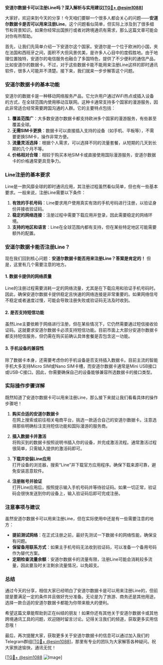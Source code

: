 **安道尔数据卡可以注册Line吗？深入解析与实用建议[[TG💪+ @esim1088](https://t.me/s/esim1088)]**

大家好，欢迎来到今天的分享！今天咱们要聊一个很多人都会关心的问题——**安道尔数据卡是否可以用来注册Line**。这个问题看似简单，但实际上涉及到了很多细节和背景知识。如果你经常出国旅行或者对跨境通讯有需求，那么这篇文章可能会对你有所帮助。

首先，让我们先简单介绍一下安道尔这个国家。安道尔是一个位于欧洲的小国，夹在法国和西班牙之间，面积不大但风景优美，是许多人心目中的度假胜地。由于地理位置独特，安道尔的电信服务也融合了多国特色，提供了不少便利的通信产品，比如安道尔的数据卡。不过，对于这些数据卡能不能用来注册Line这样的即时通讯软件，很多人可能并不清楚。接下来，我们就来一步步解答这个问题。

### 安道尔数据卡的基本功能

安道尔的数据卡是一种移动网络服务产品，它允许用户通过WiFi热点或插入设备的方式，在全球范围内使用移动互联网。这种卡通常支持多个国家的漫游服务，因此非常适合经常需要跨国沟通的人群。它的主要特点包括：

1. **覆盖范围广**：大多数安道尔数据卡都支持欧洲多个国家的漫游服务，有些甚至覆盖全球。
2. **无需SIM卡更换**：数据卡可以直接插入支持的设备（如手机、平板等），不需要更换SIM卡，操作非常方便。
3. **流量灵活选择**：根据个人需求，可以选择不同的流量套餐，从短期的几天到长期的几个月不等。
4. **价格相对合理**：相较于购买本地SIM卡或直接使用国际漫游服务，安道尔数据卡的价格通常更具竞争力。

### Line注册的基本要求

Line是一款风靡全球的即时通讯应用，其注册过程虽然看似简单，但也有一些基本要求。一般来说，注册Line需要以下条件：

1. **有效的手机号码**：Line要求用户使用真实有效的手机号码进行注册，以验证身份并接收验证码。
2. **稳定的网络连接**：注册过程中需要下载应用并登录，因此需要稳定的网络环境。
3. **支持的地区和语言**：Line在全球范围内都有支持，但在某些特定地区可能需要额外的配置。

### 安道尔数据卡能否注册Line？

现在我们回到核心问题：**安道尔数据卡能否用来注册Line？答案是肯定的！** 但是，这里有几个需要注意的地方。

#### 1. 数据卡提供的网络质量

Line的注册过程需要消耗一定的网络流量，尤其是在下载应用和验证手机号码时。因此，确保安道尔数据卡提供稳定且快速的网络连接是非常重要的。如果网络信号不稳定或者速度过慢，可能会导致注册失败或验证码无法及时收到。

#### 2. 是否支持短信功能

虽然Line主要依赖于网络进行注册，但在某些情况下，它仍然需要通过短信接收验证码。这就要求安道尔数据卡必须支持短信功能。目前市面上大部分安道尔数据卡都支持短信服务，但仍需在购买前确认具体套餐是否包含这一功能。

#### 3. 手机设备的兼容性

除了数据卡本身，还需要考虑你的手机设备是否支持插入数据卡。目前主流的智能手机大多支持Micro SIM或Nano SIM卡槽，而安道尔数据卡通常是Mini USB接口或USB-C接口。因此，你需要确保自己的设备能够兼容所选数据卡的接口类型。

### 实际操作步骤详解

既然知道了安道尔数据卡可以用来注册Line，那么接下来就让我们看看具体的操作步骤吧！

1. **购买合适的安道尔数据卡**  
   在网上搜索或前往相关电商平台，挑选一款适合自己的安道尔数据卡。注意选择那些明确标注支持短信功能和国际漫游的服务商。

2. **插入数据卡并激活**  
   将购买到的数据卡按照说明书插入你的设备，并完成激活流程。通常激活过程很简单，只需输入提供的激活码即可。

3. **下载并安装Line应用**  
   打开设备的浏览器，搜索“Line”并下载官方应用程序。确保下载来源可靠，避免安装恶意软件。

4. **注册账号并验证**  
   打开Line应用后，按照提示输入手机号码并等待验证码。如果一切正常，验证码会很快发送到你的设备上，输入验证码后即可完成注册。

### 注意事项与建议

虽然安道尔数据卡可以用来注册Line，但在实际使用中还是有一些需要注意的地方：

- **提前测试网络**：在正式注册之前，最好先测试一下数据卡的网络性能，确保没有问题。
- **保留备用联系方式**：如果主手机号码无法收到验证码，可以准备一个备用号码作为替代方案。
- **定期检查流量余额**：安道尔数据卡的流量有限，注册Line可能会消耗较多流量，因此要及时关注剩余流量情况，以免超支。

### 总结

通过今天的分享，相信大家已经明白了安道尔数据卡是可以用来注册Line的，但前提是要满足一定的条件并且做好充分准备。无论是为了旅游、商务还是其他用途，选择一款合适的安道尔数据卡都能为你带来极大的便利。

希望这篇文章能帮助到正在纠结的朋友！如果你还有其他关于安道尔数据卡或其他跨境通讯工具的问题，欢迎随时留言讨论。记得关注我们的频道，获取更多实用信息哦！

最后，再次提醒大家，获取更多关于安道尔数据卡的信息可以通过加入我们的Telegram群组[[TG💪+ @esim1088](https://t.me/s/esim1088)]，那里有专业的团队为大家解答各种疑问。祝大家旅途愉快，通讯无忧！

[[TG💪+ @esim1088](https://t.me/s/esim1088) ![Image](https://i.postimg.cc/4NQfJmqS/Snipaste-2025-05-13-00-14-12.png)]